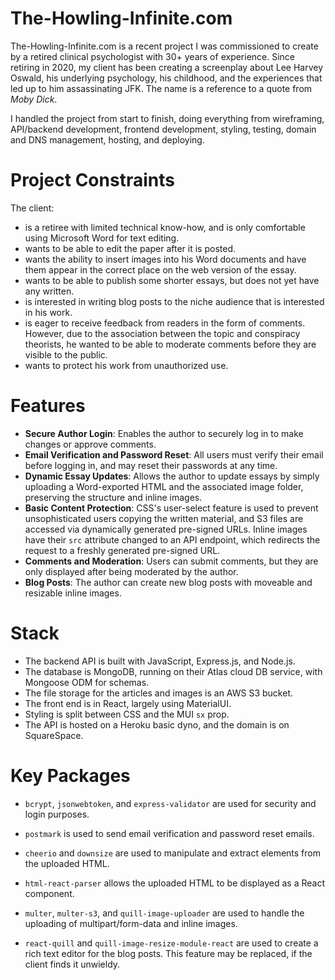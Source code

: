 # The-Howling-Infinite.com
The-Howling-Infinite.com is a recent project I was commissioned to create by a retired clinical psychologist with 30+ years of experience. Since retiring in 2020, my client has been creating a screenplay about Lee Harvey Oswald, his underlying psychology, his childhood, and the experiences that led up to him assassinating JFK. The name is a reference to a quote from *Moby Dick*.

I handled the project from start to finish, doing everything from wireframing, API/backend development, frontend development, styling, testing, domain and DNS management, hosting, and deploying.

# Project Constraints

 The client: 
  - is a retiree with limited technical know-how, and is only comfortable using Microsoft Word for text editing.
 - wants to be able to edit the paper after it is posted.
 - wants the ability to insert images into his Word documents and have them appear in the correct place on the web version of the essay.
 - wants to be able to publish some shorter essays, but does not yet have any written.
 - is interested in writing blog posts to the niche audience that is interested in his work.
 - is eager to receive feedback from readers in the form of comments. However, due to the association between the topic and conspiracy theorists, he wanted to be able to moderate comments before they are visible to the public.
 - wants to protect his work from unauthorized use.

# Features 
-   **Secure Author Login**: Enables the author to securely log in to make changes or approve comments.
- **Email Verification and Password Reset**: All users must verify their email before logging in, and may reset their passwords at any time.
-   **Dynamic Essay Updates**: Allows the author to update essays by simply uploading a Word-exported HTML and the associated image folder, preserving the structure and inline images.
- **Basic Content Protection**: CSS's user-select feature is used to prevent unsophisticated users copying the written material, and S3 files are accessed via dynamically generated pre-signed URLs. Inline images have their `src` attribute changed to an API endpoint, which redirects the request to a freshly generated pre-signed URL. 
-   **Comments and Moderation**: Users can submit comments, but they are only displayed after being moderated by the author.
- **Blog Posts**: The author can create new blog posts with moveable and resizable inline images.

# Stack

 - The backend API is built with JavaScript, Express.js, and Node.js.
 - The database is MongoDB, running on their Atlas cloud DB service, with Mongoose ODM for schemas. 
 - The file storage for the articles and images is an AWS S3 bucket. 
 - The front end is in React, largely using MaterialUI.
 - Styling is split between CSS and the MUI `sx` prop.
 - The API is hosted on a Heroku basic dyno, and the domain is on SquareSpace.

# Key Packages

 - `bcrypt`, `jsonwebtoken`, and `express-validator` are used for security and login purposes.
 - `postmark` is used to send email verification and password reset emails.
 
 - `cheerio` and `downsize` are used to manipulate and extract elements from the uploaded HTML.
 
 - `html-react-parser` allows the uploaded HTML to be displayed as a React component.

 - `multer`, `multer-s3`,  and `quill-image-uploader` are used to handle the uploading of multipart/form-data  and inline images. 
 - `react-quill` and `quill-image-resize-module-react` are used to create a rich text editor for the blog posts. This feature may be replaced, if the client finds it unwieldy. 

